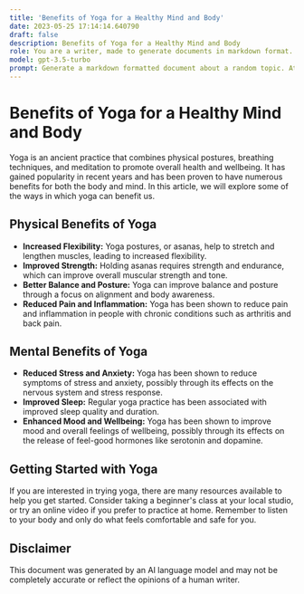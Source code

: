 ```yaml
---
title: 'Benefits of Yoga for a Healthy Mind and Body'
date: 2023-05-25 17:14:14.640790
draft: false
description: Benefits of Yoga for a Healthy Mind and Body
role: You are a writer, made to generate documents in markdown format. It is very important that all of the documents you generate are in valid markdown format.
model: gpt-3.5-turbo
prompt: Generate a markdown formatted document about a random topic. At the bottom, include a disclaimer explaining that the document was generated by you. The first line of the document should be the title. Make sure that the entire document is in proper markdown format, using a mix of various tags to make the document visually appealing.
---
```


# Benefits of Yoga for a Healthy Mind and Body

Yoga is an ancient practice that combines physical postures, breathing techniques, and meditation to promote overall health and wellbeing. It has gained popularity in recent years and has been proven to have numerous benefits for both the body and mind. In this article, we will explore some of the ways in which yoga can benefit us.

## Physical Benefits of Yoga
- **Increased Flexibility:** Yoga postures, or asanas, help to stretch and lengthen muscles, leading to increased flexibility.
- **Improved Strength:** Holding asanas requires strength and endurance, which can improve overall muscular strength and tone.
- **Better Balance and Posture:** Yoga can improve balance and posture through a focus on alignment and body awareness.
- **Reduced Pain and Inflammation:** Yoga has been shown to reduce pain and inflammation in people with chronic conditions such as arthritis and back pain.

## Mental Benefits of Yoga
- **Reduced Stress and Anxiety:** Yoga has been shown to reduce symptoms of stress and anxiety, possibly through its effects on the nervous system and stress response.
- **Improved Sleep:** Regular yoga practice has been associated with improved sleep quality and duration.
- **Enhanced Mood and Wellbeing:** Yoga has been shown to improve mood and overall feelings of wellbeing, possibly through its effects on the release of feel-good hormones like serotonin and dopamine.

## Getting Started with Yoga
If you are interested in trying yoga, there are many resources available to help you get started. Consider taking a beginner's class at your local studio, or try an online video if you prefer to practice at home. Remember to listen to your body and only do what feels comfortable and safe for you.

## Disclaimer
This document was generated by an AI language model and may not be completely accurate or reflect the opinions of a human writer.